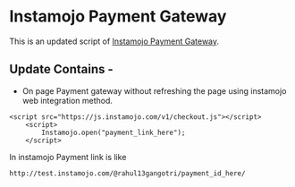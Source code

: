 # Instamojo Payment Gateway

This is an updated script of [Instamojo Payment Gateway](https://www.hackerrahul.com/2017/10/integrate-instamojo-payment-gateway-php-mysql/).

## Update Contains -

- On page Payment gateway without refreshing the page using instamojo web integration method.
```
<script src="https://js.instamojo.com/v1/checkout.js"></script>
    <script>
        Instamojo.open("payment_link_here"); 
    </script>
```
In instamojo Payment link is like
```
http://test.instamojo.com/@rahul13gangotri/payment_id_here/
```
